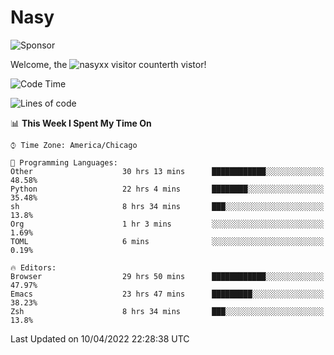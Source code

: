 # Nasy

<!--
<p align="center">
<img height="200" src="https://github-readme-stats.vercel.app/api?username=nasyxx&count_private=true&show_icons=true&theme=dracula&include_all_commits=true"/>
<img height="200" src="https://github-readme-stats.vercel.app/api/top-langs/?username=nasyxx&theme=dracula&hide=html,jupyter+notebook&count_private=true&show_icons=true"/>
</p>

  
----------------
-->

![Sponsor](https://img.shields.io/static/v1.svg?label=Sponsor&message=%E2%9D%A4&logo=GitHub&style=flat&color=pink)
 
Welcome, the ![nasyxx visitor counter](https://count.getloli.com/get/@nasyxx?theme=rule34)th vistor!
 
<!--START_SECTION:waka-->
![Code Time](http://img.shields.io/badge/Code%20Time-2%2C208%20hrs%2025%20mins-blue)

![Lines of code](https://img.shields.io/badge/From%20Hello%20World%20I%27ve%20Written-5%20Million%20lines%20of%20code-blue)

📊 **This Week I Spent My Time On** 

```text
⌚︎ Time Zone: America/Chicago

💬 Programming Languages: 
Other                    30 hrs 13 mins      ████████████░░░░░░░░░░░░░   48.58% 
Python                   22 hrs 4 mins       ████████░░░░░░░░░░░░░░░░░   35.48% 
sh                       8 hrs 34 mins       ███░░░░░░░░░░░░░░░░░░░░░░   13.8% 
Org                      1 hr 3 mins         ░░░░░░░░░░░░░░░░░░░░░░░░░   1.69% 
TOML                     6 mins              ░░░░░░░░░░░░░░░░░░░░░░░░░   0.19%

🔥 Editors: 
Browser                  29 hrs 50 mins      ████████████░░░░░░░░░░░░░   47.97% 
Emacs                    23 hrs 47 mins      █████████░░░░░░░░░░░░░░░░   38.23% 
Zsh                      8 hrs 34 mins       ███░░░░░░░░░░░░░░░░░░░░░░   13.8%

```


 Last Updated on 10/04/2022 22:28:38 UTC
<!--END_SECTION:waka-->

<!-- ![visitors](https://visitor-badge.laobi.icu/badge?page_id=nasyxx.nasyxx) -->
